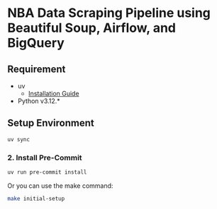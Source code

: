 # NBA Data Scraping Pipeline using Beautiful Soup, Airflow, and BigQuery


## Requirement

- uv
  - [Installation Guide](https://docs.astral.sh/uv/getting-started/installation/)
- Python v3.12.\*

## Setup Environment

```bash
uv sync
```

### 2. Install Pre-Commit

```bash
uv run pre-commit install
```

Or you can use the make command:

```bash
make initial-setup
```
